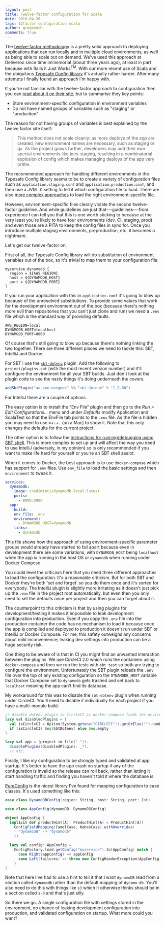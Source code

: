 ```yaml
---
layout: post
title: Twelve-factor configuration for Scala
date: 2018-04-20
tags: 12factor configuration scala
author: gregbeech
comments: true
---
```


The [twelve-factor methodology](https://12factor.net/) is a pretty solid approach to deploying applications that can run locally and in multiple cloud environments, as well as being able to scale out on demand. We've used this approach at Deliveroo since time immemorial (about three years ago), at least in part because with Rails it Just Works<sup>TM</sup>. With our more recent use of Scala and the ubiquitous [Typesafe Config library](https://github.com/lightbend/config) it's actually rather harder. After many attempts I finally found an approach I'm happy with.

If you're not familiar with the twelve-factor approach to configuration then you can [read about it on their site](https://12factor.net/config), but to summarise they key points:

- Store environment-specific configuration in environment variables
- Do not have named groups of variables such as "staging" or "production"

The reason for not having groups of variables is best explained by the twelve factor site itself:

> This method does not scale cleanly: as more deploys of the app are created, new environment names are necessary, such as staging or qa. As the project grows further, developers may add their own special environments like joes-staging, resulting in a combinatorial explosion of config which makes managing deploys of the app very brittle.

The recommended approach for handling different environments in the Typesafe Config library seems to be to create a variety of configuration files such as `application.staging.conf` and `application.production.conf`, and then use a JVM `-D` setting to tell it which configuration file to load. There are also [more complex approaches](https://www.stubbornjava.com/posts/environment-aware-configuration-with-typesafe-config) to load the right environment-specific file.

However, environment-specific files clearly violate the second twelve-factor guideline. And while guidelines are just that---guidelines---from experience I can tell you that this is one worth sticking to because at the very least you're likely to have four environments (dev, CI, staging, prod) and even those are a PITA to keep the config files in sync for. Once you introduce multiple staging environments, preproduction, etc. it becomes a nightmare.

Let's get our twelve-factor on.

First of all, the Typesafe Config library will do substitution of environment variables out of the box, so it's trivial to map them to your configuration file:

```hocon
myservice.dynamodb {
  region = ${AWS_REGION}
  host = ${DYNAMODB_HOST}
  port = ${DYNAMODB_PORT}
}
```

If you run your application with this in `application.conf` it's going to blow up because of the unresolved substitutions. To provide some values that work for the development environment out of the box (because there's nothing more evil than repositories that you can't just clone and run) we need a `.env` file which is the standard way of providing defaults.

```dotenv
AWS_REGION=local
DYNAMODB_HOST=localhost
DYNAMODB_PORT=8000
```

Of course that's still going to blow up because there's nothing linking the two together. There are three different places we need to tackle this: SBT, IntelliJ and Docker.

For SBT I use the [`sbt-dotenv`](https://github.com/mefellows/sbt-dotenv) plugin. Add the following to `project/plugins.sbt` (with the most recent version number) and it'll configure the environment for all your SBT builds. Just don't look at the plugin code to see the nasty things it's doing underneath the covers.

```scala
addSbtPlugin("au.com.onegeek" %% "sbt-dotenv" % "1.2.88")
```

For IntelliJ there are a couple of options.

The easy option is to install the "Env File" plugin and then go to the _Run > Edit Configurations..._ menu and under _Defaults_ modify Application and ScalaTest so that the EnvFile tab points to the `.env` file. As the file is hidden you may need to use `⌘`+`⇧`+`.` (on a Mac) to show it. Note that this only changes the defaults for the current project.

The other option is to follow the [instructions for running/debugging using SBT shell](https://www.jetbrains.com/help/idea/run-debug-and-test-scala.html). This is more complex to set up and will affect the way you need to use IntelliJ (adversely, in my opinion) so is only recommended if you want to make life hard for yourself or you're an SBT shell zealot.

When it comes to Docker, the best approach is to use `docker-compose` which has support for `.env` files. Use `env_file` to load the basic settings and then `environment` to tweak it.

```yaml
services:
  dynamodb:
    image: cnadiminti/dynamodb-local:latest
    ports:
      - 8000:8000
  app:
    build: .
    env_file: .env
    environment:
      - DYNAMODB_HOST=dynamodb
    links:
      - dynamodb
```

This file shows how the approach of using environment-specific parameter groups would already have started to fall apart because even in development there are some variations, with `DYNAMODB_HOST` being `localhost` when the app is running in the host OS or `dynamodb` when running under Docker Compose.

You could level the criticism here that you need three different approaches to load the configuration. It's a reasonable criticism. But for both SBT and Docker they're both 'set and forget' so you do them once and it's sorted for everybody. The IntelliJ plugin is slightly more irritating as it doesn't just pick up the `.env` file in the project root automatically, but even then you only need to set the defaults once per project and then you can forget about it.

The counterpoint to this criticism is that by using plugins for development/testing it makes it impossible to leak development configuration into production. Even if you copy the `.env` file into the production container the code has no mechanism to load it because once the app is compiled and deployed to production it doesn't run under SBT or IntelliJ or Docker Compose. For me, this safety outweighs any concerns about mild inconvenience; leaking dev settings into production can be a huge security risk.

One thing to be aware of is that in CI you might find an unwanted interaction between the plugins. We use CircleCI 2.0 which runs the containers using `docker-compose` and then we run the tests with `sbt test` so both are trying to configure the environment. Unfortunately the SBT plugin reloads the `.env` file over the top of any existing configuration so the `DYNAMODB_HOST` variable that Docker Compose set to `dynamodb` gets trashed and set back to `localhost` meaning the app can't find its database.

My workaround for this was to disable the `sbt-dotenv` plugin when running under CircleCI. You'll need to disable it individually for each project if you have a multi-module build.

```scala
// disable dotenv plugin in CircleCI as docker-compose loads the environment
lazy val disabledPlugins = {
  val isCircleCI = Option(System.getenv("CIRCLECI")).getOrElse("").nonEmpty
  if (isCircleCI) Seq(SbtDotenv) else Seq.empty
}

lazy val app = (project in file(".")).
  disablePlugins(disabledPlugins: _*).
  // etc.
```

Finally, I like my configuration to be strongly typed and validated at app startup. It's better to have the app crash on startup if any of the configuration is invalid so the release can roll back, rather than letting it start handling traffic and finding you haven't told it where the database is.

[PureConfig](https://github.com/pureconfig/pureconfig) is the nicest library I've found for mapping configuration to case classes. It's used something like this:

```scala
case class DynamoDBConfig(region: String, host: String, port: Int)

case class AppConfig(dynamoDB: DynamoDBConfig)

object AppConfig {
  implicit def productHint[A]: ProductHint[A] = ProductHint[A](
    ConfigFieldMapping(CamelCase, KebabCase).withOverrides(
      "dynamoDB" -> "dynamodb"
    ))

  lazy val config: AppConfig =
    ConfigFactory.load.getConfig("myservice").to[AppConfig] match {
      case Right(appConfig) => appConfig
      case Left(failures) => throw new ConfigReaderException[AppConfig](failures)
    }
}
```

Note that here I've had to use a hint to tell it that I want `dynamoDB` read from a section called `dynamodb` rather than the default mapping of `dynamo-db`. You'll also need to do this with things like `s3` which it otherwise thinks should be in a section called `s-3` and that's just silly.

So there we go. A single configuration file with settings stored in the environment, no chance of leaking development configuration into production, and validated configuration on startup. What more could you want?
